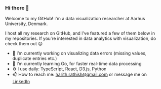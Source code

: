 
### Hi there 👋

<p>Welcome to my GitHub! I'm a data visualization researcher at Aarhus University, Denmark.</p>

<p>I host all my research on GitHub, and I've featured a few of them below in my repositories. If you're interested in data analytics with visualization, do check them out 😊</p>




-   🔭 I’m currently working on visualizing data errors (missing values, duplicate entries etc.)
-   🌱 I’m currently learning Go, for faster real-time data processing
-   ⚙️ I use daily: TypeScript, React, D3.js, Python
-   📫 How to reach me: harith.rathish@gmail.com or message me on [LinkedIn](https://www.linkedin.com/in/harith-rathish-912092119/)
